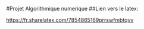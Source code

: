#Projet Algorithmique numerique
##Lien vers le latex:

https://fr.sharelatex.com/7854865169prrswfmbtqvv 
